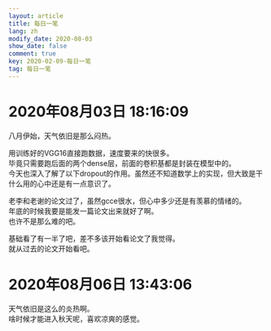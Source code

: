 ```yaml
---
layout: article
title: 每日一笔
lang: zh
modify_date: 2020-08-03
show_date: false
comment: true
key: 2020-02-09-每日一笔
tag: 每日一笔
---
```


# 2020年08月03日 18:16:09
八月伊始，天气依旧是那么闷热。  

用训练好的VGG16直接跑数据，速度要来的快很多。  
毕竟只需要跑后面的两个dense层，前面的卷积基都是封装在模型中的。  
今天也深入了解了以下dropout的作用。虽然还不知道数学上的实现，但大致是干什么用的心中还是有一点意识了。

老李和老谢的论文过了，虽然gcce很水，但心中多少还是有羡慕的情绪的。  
年底的时候我要是能发一篇论文出来就好了啊。  
也许不是那么难的吧。

基础看了有一半了吧，差不多该开始看论文了我觉得。  
就从过去的论文开始看吧。

# 2020年08月06日 13:43:06
天气依旧是这么的炎热啊。  
啥时候才能进入秋天呢，喜欢凉爽的感觉。